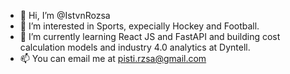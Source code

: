 - 👋 Hi, I’m @IstvnRozsa
- 👀 I’m interested in Sports, expecially Hockey and Football.
- 🌱 I’m currently learning React JS and FastAPI and building cost calculation models and industry 4.0 analytics at Dyntell.
- 📫 You can email me at pisti.rzsa@gmail.com

<!---
IstvnRozsa/IstvnRozsa is a ✨ special ✨ repository because its `README.md` (this file) appears on your GitHub profile.
You can click the Preview link to take a look at your changes.
--->
